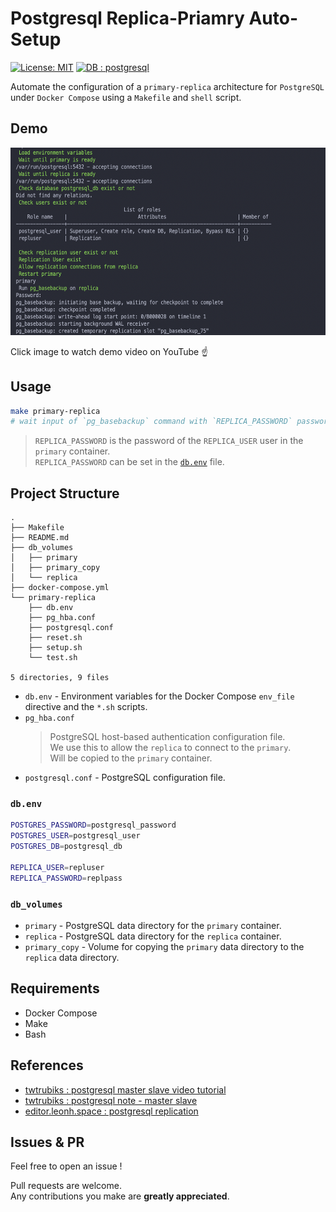 # Postgresql Replica-Priamry Auto-Setup

[![License: MIT](https://img.shields.io/badge/License-MIT-yellow.svg)](https://opensource.org/licenses/MIT)
[![DB : postgresql](https://img.shields.io/badge/DB-postgresql-blue.svg)](https://www.postgresql.org/)

Automate the configuration of a `primary-replica` architecture for `PostgreSQL` under `Docker Compose` using a `Makefile` and `shell` script.


## Demo

<a href="https://www.youtube.com/watch?v=es8I_ObKYNc&ab_channel=ZhuDev" target="_blank">
 <img src="https://raw.githubusercontent.com/jason810496/Postgresql-Primary-Replica-Auto-Setup/main/docs/demo.png" alt="demo" height="300" />
</a>

Click image to watch demo video on YouTube ☝️

## Usage
```bash
make primary-replica
# wait input of `pg_basebackup` command with `REPLICA_PASSWORD` password authentication input
```
> `REPLICA_PASSWORD` is the password of the `REPLICA_USER` user in the `primary` container. <br>
> `REPLICA_PASSWORD` can be set in the [`db.env`](#dbenv) file.

## Project Structure
```
.
├── Makefile
├── README.md
├── db_volumes
│   ├── primary
│   ├── primary_copy
│   └── replica
├── docker-compose.yml
└── primary-replica
    ├── db.env
    ├── pg_hba.conf
    ├── postgresql.conf
    ├── reset.sh
    ├── setup.sh
    └── test.sh

5 directories, 9 files
```
- `db.env` - Environment variables for the Docker Compose `env_file` directive and the `*.sh` scripts.
- `pg_hba.conf` 
    > PostgreSQL host-based authentication configuration file. <br>We use this to allow the `replica` to connect to the `primary`. <br> Will be copied to the `primary` container.
- `postgresql.conf` - PostgreSQL configuration file.
### `db.env`
```bash
POSTGRES_PASSWORD=postgresql_password
POSTGRES_USER=postgresql_user
POSTGRES_DB=postgresql_db

REPLICA_USER=repluser
REPLICA_PASSWORD=replpass
```

### `db_volumes`
- `primary` - PostgreSQL data directory for the `primary` container.
- `replica` - PostgreSQL data directory for the `replica` container.
- `primary_copy` - Volume for copying the `primary` data directory to the `replica` data directory.

## Requirements
- Docker Compose
- Make
- Bash

## References
- [twtrubiks : postgresql master slave video tutorial](https://www.youtube.com/watch?v=zxxzcpvCa6o&ab_channel=%E6%B2%88%E5%BC%98%E5%93%B2)
- [twtrubiks : postgresql note - master slave](https://github.com/twtrubiks/postgresql-note/tree/main/pg-master-slave)
- [editor.leonh.space : postgresql replication](https://editor.leonh.space/2023/postgresql-replication/)


## Issues & PR
Feel free to open an issue !

Pull requests are welcome. <br>
Any contributions you make are **greatly appreciated**.